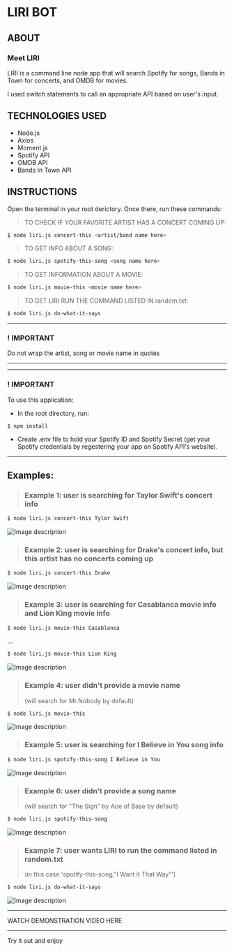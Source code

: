 # LIRI BOT

## ABOUT

### Meet LIRI

LIRI is a command line node app that will search Spotify for songs, Bands in Town for concerts, and OMDB for movies.

I used switch statements to call an appropriate API based on user's input.

## TECHNOLOGIES USED

- Node.js
- Axios
- Moment.js
- Spotify API
- OMDB API 
- Bands In Town API

## INSTRUCTIONS

Open the terminal in your root derictory. Once there, run these commands:

>TO CHECK IF YOUR FAVORITE ARTIST HAS A CONCERT COMING UP:
```sh
$ node liri.js concert-this <artist/band name here>
```
>TO GET INFO ABOUT A SONG:
```sh
$ node liri.js spotify-this-song <song name here>
```
>TO GET INFORMATION ABOUT A MOVIE:
```sh
$ node liri.js movie-this <movie name here>
```
>TO GET LIRI RUN THE COMMAND LISTED IN random.txt:
```sh
$ node liri.js do-what-it-says
```
***
### ! IMPORTANT 
Do not wrap the artist, song or movie name in quotes
***
***
### ! IMPORTANT 
To use this application:
- In the root directory, run:
```sh
$ npm install 
```
- Create .env file to hold your Spotify ID and Spotify Secret (get your Spotify credentials by regestering your app on Spotify API's website). 
***

## Examples:

>### Example 1: user is searching for Taylor Swift's concert info
```sh
$ node liri.js concert-this Tylor Swift
```
![Image description](img/concert-this.png)

>### Example 2: user is searching for Drake's concert info, but this artist has no concerts coming up
```sh
$ node liri.js concert-this Drake
```
![Image description](img/concert-this-no-concert.png)

>### Example 3: user is searching for Casablanca movie info and Lion King movie info
```sh
$ node liri.js movie-this Casablanca
```
...
```sh
$ node liri.js movie-this Lion King
```
![Image description](img/movie-this.png)

>### Example 4: user didn't provide a movie name
>(will search for Mr.Nobody by default)
```sh
$ node liri.js movie-this
```
![Image description](img/movie-this-no-input.png)

>### Example 5: user is searching for I Believe in You song info
```sh
$ node liri.js spotify-this-song I Believe in You
```
![Image description](img/spotify-this-song.png)

>### Example 6: user didn't provide a song name
>(will search for "The Sign" by Ace of Base by default)
```sh
$ node liri.js spotify-this-song
```
![Image description](img/spotify-this-song-no-input.png)

>### Example 7: user wants LIRI to run the command listed in random.txt 
>(in this case 'spotify-this-song,"I Want it That Way"')
```sh
$ node liri.js do-what-it-says
```
![Image description](img/do-what-it-says.png)

********
WATCH DEMONSTRATION VIDEO HERE

[LIRI BOT Demo]: https://drive.google.com/file/d/1-ZA7oyI-ffCe_U5eszpBdnKdiz2vyP9F/view

********
Try it out and enjoy






